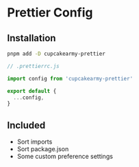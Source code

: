 # Prettier Config

## Installation

```bash
pnpm add -D cupcakearmy-prettier
```

```javascript
// .prettierrc.js

import config from 'cupcakearmy-prettier'

export default {
  ...config,
}
```

## Included

- Sort imports
- Sort package.json
- Some custom preference settings
